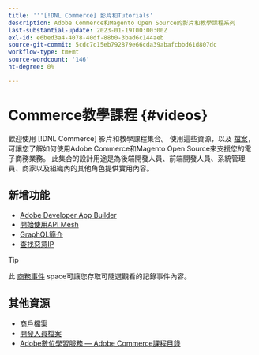 ```yaml
---
title: '''[!DNL Commerce] 影片和Tutorials'
description: Adobe Commerce和Magento Open Source的影片和教學課程系列
last-substantial-update: 2023-01-19T00:00:00Z
exl-id: e6bed3a4-4078-40df-88b0-3bad6c144aeb
source-git-commit: 5cdc7c15eb792879e66cda39abafcbbd61d807dc
workflow-type: tm+mt
source-wordcount: '146'
ht-degree: 0%

---
```


# Commerce教學課程 {#videos}

歡迎使用 [!DNL Commerce] 影片和教學課程集合。 使用這些資源，以及 [檔案](https://experienceleague.adobe.com/docs/commerce.html)，可讓您了解如何使用Adobe Commerce和Magento Open Source來支援您的電子商務業務。 此集合的設計用途是為後端開發人員、前端開發人員、系統管理員、商家以及組織內的其他角色提供實用內容。

<div id="whats-new-section">

## 新增功能

- [Adobe Developer App Builder](../app-builder/introduction-to-app-builder.md)
- [開始使用API Mesh](../api-mesh/getting-started-api-mesh.md)
- [GraphQL簡介](../graphql-rest/intro-graphql.md)
- [查找惡意IP](../new-relic/malicious-ip.md)

</div>

>[!TIP]
>
>此 [商務事件](https://experienceleague.adobe.com/docs/commerce-events/events/overview.html) space可讓您存取可隨選觀看的記錄事件內容。

## 其他資源

- [商戶檔案](https://experienceleague.adobe.com/docs/commerce-admin/user-guides/home.html)
- [開發人員檔案](https://developer.adobe.com/commerce)
- [Adobe數位學習服務 — Adobe Commerce課程目錄](https://learning.adobe.com/catalog.html?solution=Adobe%20Commerce)

